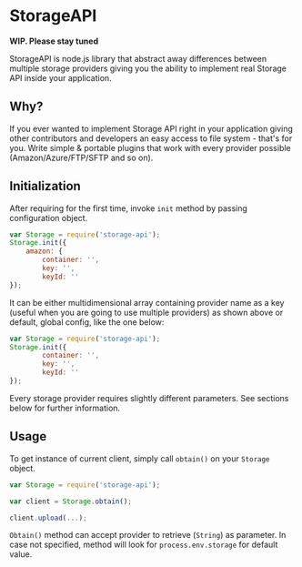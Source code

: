 StorageAPI
==========

**WIP. Please stay tuned**

StorageAPI is node.js library that abstract away differences between multiple storage providers giving you the ability to implement real Storage API inside your application.

## Why?

If you ever wanted to implement Storage API right in your application giving other contributors and developers an easy access to file system - that's for you. Write simple & portable plugins that work with every provider possible (Amazon/Azure/FTP/SFTP and so on).

## Initialization

After requiring for the first time, invoke `init` method by passing configuration object.

```js
var Storage = require('storage-api');
Storage.init({
	amazon: {
		container: '',
		key: '',
		keyId: ''
});
```
It can be either multidimensional array containing provider name as a key (useful when you are going to use multiple providers) as shown above or default, global config, like the one below:

```js
var Storage = require('storage-api');
Storage.init({
 		container: '',
 		key: '',
 		keyId: ''
});
```

Every storage provider requires slightly different parameters. See sections below for further information.

## Usage

To get instance of current client, simply call `obtain()` on your `Storage` object.

```js
var Storage = require('storage-api');

var client = Storage.obtain();

client.upload(...);
```

`Obtain()` method can accept provider to retrieve (`String`) as parameter. In case not specified, method will look for `process.env.storage` for default value.